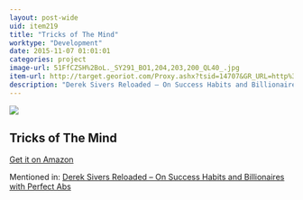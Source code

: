 ```yaml
---
layout: post-wide
uid: item219
title: "Tricks of The Mind"
worktype: "Development"
date: 2015-11-07 01:01:01
categories: project
image-url: 51FfCZSH%2BoL._SY291_BO1,204,203,200_QL40_.jpg
item-url: http://target.georiot.com/Proxy.ashx?tsid=14707&GR_URL=http%3A%2F%2Fwww.amazon.com%2FTricks-Mind-Paperback-DERREN-BROWN%2Fdp%2F1905026358%2F
description: "Derek Sivers Reloaded – On Success Habits and Billionaires with Perfect Abs"
---
```

<a href="http://target.georiot.com/Proxy.ashx?tsid=14707&GR_URL=http%3A%2F%2Fwww.amazon.com%2FTricks-Mind-Paperback-DERREN-BROWN%2Fdp%2F1905026358%2F" target="blank"><img src="../../../../img/thumbs/51FfCZSH%2BoL._SY291_BO1,204,203,200_QL40_.jpg" class="prod-img"></a>
<h2>Tricks of The Mind</h2>
<p><a href="http://target.georiot.com/Proxy.ashx?tsid=14707&GR_URL=http%3A%2F%2Fwww.amazon.com%2FTricks-Mind-Paperback-DERREN-BROWN%2Fdp%2F1905026358%2F" target="blank">Get it on Amazon</a><p>
<p>Mentioned in: <a href="http://fourhourworkweek.com/2015/12/28/derek-sivers-reloaded-on-success-habits-and-billionaires-with-perfect-abs/" target="blank">Derek Sivers Reloaded – On Success Habits and Billionaires with Perfect Abs</a></p>
